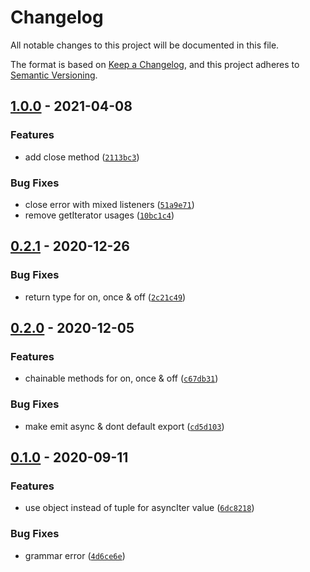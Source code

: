 # Changelog

All notable changes to this project will be documented in this file.

The format is based on [Keep a Changelog], and this project adheres to
[Semantic Versioning].

## [1.0.0] - 2021-04-08

### Features

- add close method ([`2113bc3`])

### Bug Fixes

- close error with mixed listeners ([`51a9e71`])
- remove getIterator usages ([`10bc1c4`])

## [0.2.1] - 2020-12-26

### Bug Fixes

- return type for on, once & off ([`2c21c49`])

## [0.2.0] - 2020-12-05

### Features

- chainable methods for on, once & off ([`c67db31`])

### Bug Fixes

- make emit async & dont default export ([`cd5d103`])

## [0.1.0] - 2020-09-11

### Features

- use object instead of tuple for asyncIter value ([`6dc8218`])

### Bug Fixes

- grammar error ([`4d6ce6e`])

[keep a changelog]: https://keepachangelog.com/en/1.0.0/
[semantic versioning]: https://semver.org/spec/v2.0.0.html
[1.0.0]: https://github.com/denosaurs/event/compare/0.2.1...1.0.0
[`2113bc3`]: https://github.com/denosaurs/event/commit/2113bc3d3932a9d385fd361cc0ac207a44f5c9db
[`51a9e71`]: https://github.com/denosaurs/event/commit/51a9e71392d409cead5566e965c534e5ed88c0df
[`10bc1c4`]: https://github.com/denosaurs/event/commit/10bc1c4ac2fafd0fad2806568b7a4d7f13c853c0
[0.2.1]: https://github.com/denosaurs/event/compare/0.2.0...0.2.1
[`2c21c49`]: https://github.com/denosaurs/event/commit/2c21c49ab1884ce9388f437f081bde633bce16ba
[0.2.0]: https://github.com/denosaurs/event/compare/0.1.0...0.2.0
[`c67db31`]: https://github.com/denosaurs/event/commit/c67db31a64a06662bbcadf8bd1b4d77276b98ef1
[`cd5d103`]: https://github.com/denosaurs/event/commit/cd5d103bc9e4215f9e8add370730dd5165b4af67
[0.1.0]: https://github.com/denosaurs/event/compare/0.1.0
[`6dc8218`]: https://github.com/denosaurs/event/commit/6dc821872635d65e2560b700bd2fb509498e6bb3
[`4d6ce6e`]: https://github.com/denosaurs/event/commit/4d6ce6e08d215ba0085dad938e119232f2a5caf3
